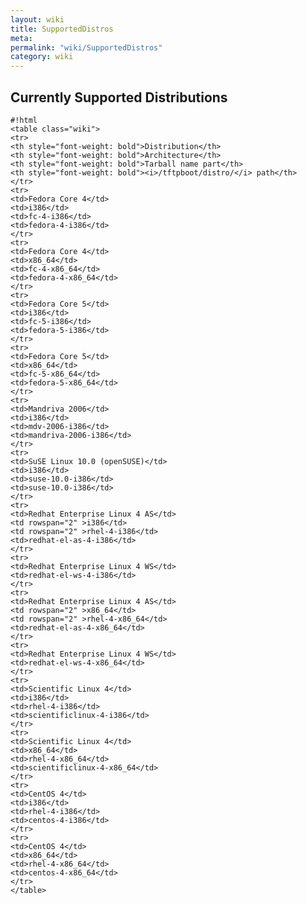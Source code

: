 ```yaml
---
layout: wiki
title: SupportedDistros
meta: 
permalink: "wiki/SupportedDistros"
category: wiki
---
```

<!-- Name: SupportedDistros -->
<!-- Version: 2 -->
<!-- Author: bli -->

## Currently Supported Distributions


    #!html
    <table class="wiki">
    <tr>
    <th style="font-weight: bold">Distribution</th>
    <th style="font-weight: bold">Architecture</th>
    <th style="font-weight: bold">Tarball name part</th>
    <th style="font-weight: bold"><i>/tftpboot/distro/</i> path</th>
    </tr>
    <tr>
    <td>Fedora Core 4</td>
    <td>i386</td>
    <td>fc-4-i386</td>
    <td>fedora-4-i386</td>
    </tr>
    <tr>
    <td>Fedora Core 4</td>
    <td>x86_64</td>
    <td>fc-4-x86_64</td>
    <td>fedora-4-x86_64</td>
    </tr>
    <tr>
    <td>Fedora Core 5</td>
    <td>i386</td>
    <td>fc-5-i386</td>
    <td>fedora-5-i386</td>
    </tr>
    <tr>
    <td>Fedora Core 5</td>
    <td>x86_64</td>
    <td>fc-5-x86_64</td>
    <td>fedora-5-x86_64</td>
    </tr>
    <tr>
    <td>Mandriva 2006</td>
    <td>i386</td>
    <td>mdv-2006-i386</td>
    <td>mandriva-2006-i386</td>
    </tr>
    <tr>
    <td>SuSE Linux 10.0 (openSUSE)</td>
    <td>i386</td>
    <td>suse-10.0-i386</td>
    <td>suse-10.0-i386</td>
    </tr>
    <tr>
    <td>Redhat Enterprise Linux 4 AS</td>
    <td rowspan="2" >i386</td>
    <td rowspan="2" >rhel-4-i386</td>
    <td>redhat-el-as-4-i386</td>
    </tr>
    <tr>
    <td>Redhat Enterprise Linux 4 WS</td>
    <td>redhat-el-ws-4-i386</td>
    </tr>
    <tr>
    <td>Redhat Enterprise Linux 4 AS</td>
    <td rowspan="2" >x86_64</td>
    <td rowspan="2" >rhel-4-x86_64</td>
    <td>redhat-el-as-4-x86_64</td>
    </tr>
    <tr>
    <td>Redhat Enterprise Linux 4 WS</td>
    <td>redhat-el-ws-4-x86_64</td>
    </tr>
    <tr>
    <td>Scientific Linux 4</td>
    <td>i386</td>
    <td>rhel-4-i386</td>
    <td>scientificlinux-4-i386</td>
    </tr>
    <tr>
    <td>Scientific Linux 4</td>
    <td>x86_64</td>
    <td>rhel-4-x86_64</td>
    <td>scientificlinux-4-x86_64</td>
    </tr>
    <tr>
    <td>CentOS 4</td>
    <td>i386</td>
    <td>rhel-4-i386</td>
    <td>centos-4-i386</td>
    </tr>
    <tr>
    <td>CentOS 4</td>
    <td>x86_64</td>
    <td>rhel-4-x86_64</td>
    <td>centos-4-x86_64</td>
    </tr>
    </table>
